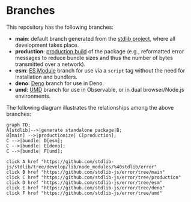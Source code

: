 <!--

@license Apache-2.0

Copyright (c) 2022 The Stdlib Authors.

Licensed under the Apache License, Version 2.0 (the "License");
you may not use this file except in compliance with the License.
You may obtain a copy of the License at

    http://www.apache.org/licenses/LICENSE-2.0

Unless required by applicable law or agreed to in writing, software
distributed under the License is distributed on an "AS IS" BASIS,
WITHOUT WARRANTIES OR CONDITIONS OF ANY KIND, either express or implied.
See the License for the specific language governing permissions and
limitations under the License.

-->

# Branches

This repository has the following branches:

-   **main**: default branch generated from the [stdlib project][stdlib-url], where all development takes place.
-   **production**: [production build][production-url] of the package (e.g., reformatted error messages to reduce bundle sizes and thus the number of bytes transmitted over a network).
-   **esm**: [ES Module][esm-url] branch for use via a `script` tag without the need for installation and bundlers.
-   **deno**: [Deno][deno-url] branch for use in Deno.
-   **umd**: [UMD][umd-url] branch for use in Observable, or in dual browser/Node.js environments.

The following diagram illustrates the relationships among the above branches:

```mermaid
graph TD;
A[stdlib]-->|generate standalone package|B;
B[main] -->|productionize| C[production];
C -->|bundle| D[esm];
C -->|bundle| E[deno];
C -->|bundle| F[umd];

click A href "https://github.com/stdlib-js/stdlib/tree/develop/lib/node_modules/%40stdlib/error"
click B href "https://github.com/stdlib-js/error/tree/main"
click C href "https://github.com/stdlib-js/error/tree/production"
click D href "https://github.com/stdlib-js/error/tree/esm"
click E href "https://github.com/stdlib-js/error/tree/deno"
click F href "https://github.com/stdlib-js/error/tree/umd"
```

[stdlib-url]: https://github.com/stdlib-js/stdlib/tree/develop/lib/node_modules/%40stdlib/error
[production-url]: https://github.com/stdlib-js/error/tree/production
[deno-url]: https://github.com/stdlib-js/error/tree/deno
[umd-url]: https://github.com/stdlib-js/error/tree/umd
[esm-url]: https://github.com/stdlib-js/error/tree/esm